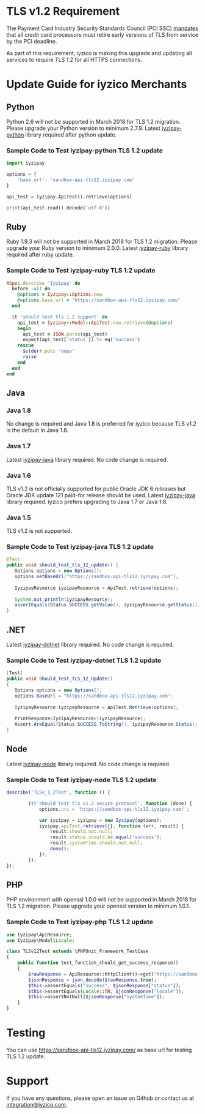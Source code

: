 # TLS  v1.2 Requirement

The Payment Card Industry Security Standards Council (PCI SSC) [mandates](https://blog.pcisecuritystandards.org/migrating-from-ssl-and-early-tls) that all credit card processors must retire early versions of TLS from service by the PCI deadline.

As part of this requirement, iyzico is making this upgrade and updating all services to require TLS 1.2 for all HTTPS connections.


# Update Guide for iyzico Merchants

## Python

Python 2.6 will not be supported in March 2018 for TLS 1.2 migration. Please upgrade your Python version to minimum 2.7.9. Latest [iyzipay-python](https://github.com/iyzico/iyzipay-python)  library required after python update.

### Sample Code to Test iyzipay-python TLS 1.2 update

```python
import iyzipay

options = {
    'base_url': 'sandbox-api-tls12.iyzipay.com'
}

api_test = iyzipay.ApiTest().retrieve(options)

print(api_test.read().decode('utf-8'))
```

## Ruby

Ruby 1.9.3 will not be supported in March 2018 for TLS 1.2 migration. Please upgrade your Ruby version to minimum 2.0.0. Latest [iyzipay-ruby](https://github.com/iyzico/iyzipay-ruby)  library required after ruby update.

### Sample Code to Test iyzipay-ruby TLS 1.2 update

```ruby
RSpec.describe 'Iyzipay' do
  before :all do
    @options = Iyzipay::Options.new
    @options.base_url = 'https://sandbox-api-tls12.iyzipay.com/'
  end

  it 'should test tls 1.2 support' do
    api_test = Iyzipay::Model::ApiTest.new.retrieve(@options)
    begin
      api_test = JSON.parse(api_test)
      expect(api_test['status']).to eq('success')
    rescue
      $stderr.puts 'oops'
      raise
    end
  end
end
```

## Java

### Java 1.8

No change is required and Java 1.8 is preferred for iyzico because TLS v1.2 is the default in Java 1.8.

### Java 1.7

Latest [iyzipay-java](https://github.com/iyzico/iyzipay-java) library required. No code change is required.

### Java 1.6

TLS v1.2 is not officially supported for public Oracle JDK 6 releases but Oracle JDK update 121 paid-for release should be used. Latest [iyzipay-java](https://github.com/iyzico/iyzipay-java) library required. iyzico prefers upgrading to Java 1.7 or Java 1.8.

### Java 1.5

TLS v1.2 is not supported.

### Sample Code to Test iyzipay-java TLS 1.2 update

```java
@Test
public void should_test_tls_12_update() {
   Options options = new Options();
   options.setBaseUrl("https://sandbox-api-tls12.iyzipay.com");
   
   IyzipayResource iyzipayResource = ApiTest.retrieve(options);
   
   System.out.println(iyzipayResource);
   assertEquals(Status.SUCCESS.getValue(), iyzipayResource.getStatus());
}
```

## .NET

Latest [iyzipay-dotnet](https://github.com/iyzico/iyzipay-dotnet) library required. No code change is required.
 
### Sample Code to Test iyzipay-dotnet TLS 1.2 update

```csharp
[Test]
public void Should_Test_TLS_12_Update()
{
   Options options = new Options();
   options.BaseUrl = "https://sandbox-api-tls12.iyzipay.com";
   
   IyzipayResource iyzipayResource = ApiTest.Retrieve(options);
   
   PrintResponse<IyzipayResource>(iyzipayResource);
   Assert.AreEqual(Status.SUCCESS.ToString(), iyzipayResource.Status);
}
```

## Node

Latest [iyzipay-node](https://github.com/iyzico/iyzipay-node) library required. No code change is required.
 
### Sample Code to Test iyzipay-node TLS 1.2 update

```javascript
describe('TLSv_1_2Test', function () {

        it('should test tls v1.2 secure protocol', function (done) {
            options.uri = 'https://sandbox-api-tls12.iyzipay.com/';

            var iyzipay = iyzipay = new Iyzipay(options);
            iyzipay.apiTest.retrieve({}, function (err, result) {
                result.should.not.null;
                result.status.should.be.equal('success');
                result.systemTime.should.not.null;
                done();
            });
        });
});
```

## PHP

PHP environment with openssl 1.0.0 will not be supported in March 2018 for TLS 1.2 migration. Please upgrade your openssl version to minimum 1.0.1.

### Sample Code to Test iyzipay-php TLS 1.2 update

```php
use Iyzipay\ApiResource;
use Iyzipay\Model\Locale;

class TLSv12Test extends \PHPUnit_Framework_TestCase
{
    public function test_function_should_get_success_response()
    {
        $rawResponse = ApiResource::httpClient()->get("https://sandbox-api-tls12.iyzipay.com/payment/test");
        $jsonResponse = json_decode($rawResponse,true);
        $this->assertEquals("success", $jsonResponse["status"]);
        $this->assertEquals(Locale::TR, $jsonResponse["locale"]);
        $this->assertNotNull($jsonResponse["systemTime"]);
    }
}
```

# Testing

You can use https://sandbox-api-tls12.iyzipay.com/ as base url for testing TLS 1.2 update.

# Support

If you have any questions, please open an issue on Github or contact us at integration@iyzico.com.



